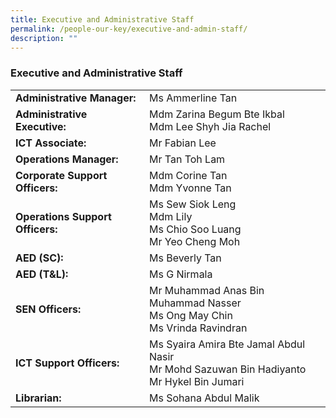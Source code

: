 ```yaml
---
title: Executive and Administrative Staff
permalink: /people-our-key/executive-and-admin-staff/
description: ""
---
```

### Executive and Administrative Staff

|  	|  	|
|---	|---	|
| **Administrative Manager:** 	| Ms Ammerline Tan 	|
| **Administrative Executive:** 	| Mdm Zarina Begum Bte Ikbal <br> Mdm Lee Shyh Jia Rachel	|
| **ICT Associate: <br>** 	| Mr Fabian Lee  	|
| **Operations Manager:<br>** 	| Mr Tan Toh Lam 	|
| **Corporate Support Officers:** 	| Mdm Corine Tan <br> Mdm Yvonne Tan	|
| **Operations Support Officers:<br>** 	| Ms Sew Siok Leng <br>Mdm Lily <br>Ms Chio Soo Luang <br>Mr Yeo Cheng Moh 	|
| **AED (SC):** 	| Ms Beverly Tan 	|
| **AED (T&L):** 	| Ms G Nirmala 	|
| **SEN Officers:** 	| Mr Muhammad Anas Bin Muhammad Nasser <br> Ms Ong May Chin<br>Ms Vrinda Ravindran	|
| **ICT Support Officers:<br>** 	| Ms Syaira Amira Bte Jamal Abdul Nasir <br>Mr Mohd Sazuwan Bin Hadiyanto<br> Mr Hykel Bin Jumari 	|
| **Librarian:** 	| Ms Sohana Abdul Malik 	|